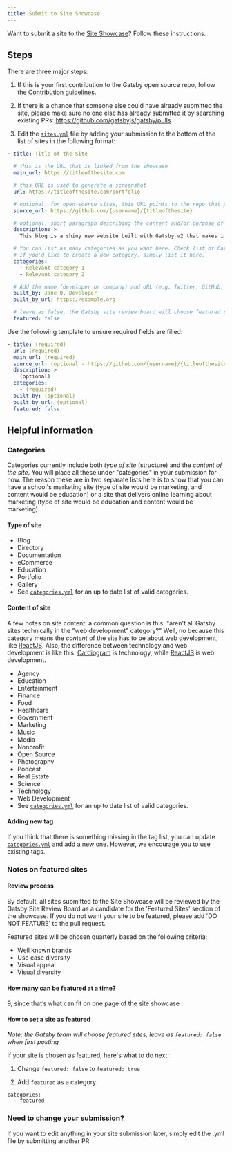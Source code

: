 ```yaml
---
title: Submit to Site Showcase
---
```


Want to submit a site to the [Site Showcase](/showcase/)? Follow these instructions.

## Steps

There are three major steps:

1.  If this is your first contribution to the Gatsby open source repo, follow the [Contribution guidelines](/contributing/code-contributions/).

2.  If there is a chance that someone else could have already submitted the site, please make sure no one else has already submitted it by searching existing PRs: https://github.com/gatsbyjs/gatsby/pulls

3.  Edit the [`sites.yml`](https://github.com/gatsbyjs/gatsby/blob/master/docs/sites.yml) file by adding your submission to the bottom of the list of sites in the following format:

```yaml:title=docs/sites.yml
- title: Title of the Site

  # this is the URL that is linked from the showcase
  main_url: https://titleofthesite.com

  # this URL is used to generate a screenshot
  url: https://titleofthesite.com/portfolio

  # optional: for open-source sites, this URL points to the repo that powers the site
  source_url: https://github.com/{username}/{titleofthesite}

  # optional: short paragraph describing the content and/or purpose of the site that will appear in the modal detail view and permalink views for your site
  description: >
    This blog is a shiny new website built with Gatsby v2 that makes important contributions towards a faster web for everyone.

  # You can list as many categories as you want here. Check list of Categories below in this doc!
  # If you'd like to create a new category, simply list it here.
  categories:
    - Relevant category 1
    - Relevant category 2

  # Add the name (developer or company) and URL (e.g. Twitter, GitHub, portfolio) to be used for attribution
  built_by: Jane Q. Developer
  built_by_url: https://example.org

  # leave as false, the Gatsby site review board will choose featured sites quarterly
  featured: false
```

Use the following template to ensure required fields are filled:

```yaml:title=docs/sites.yml
- title: (required)
  url: (required)
  main_url: (required)
  source_url: (optional - https://github.com/{username}/{titleofthesite})
  description: >
    (optional)
  categories:
    - (required)
  built_by: (optional)
  built_by_url: (optional)
  featured: false
```

## Helpful information

### Categories

Categories currently include both _type of site_ (structure) and the _content of the site_. You will place all these under "categories" in your submission for now. The reason these are in two separate lists here is to show that you can have a school's marketing site (type of site would be marketing, and content would be education) or a site that delivers online learning about marketing (type of site would be education and content would be marketing).

#### Type of site

- Blog
- Directory
- Documentation
- eCommerce
- Education
- Portfolio
- Gallery
- See [`categories.yml`](https://github.com/gatsbyjs/gatsby/blob/master/docs/categories.yml) for an up to date list of valid categories.

#### Content of site

A few notes on site content: a common question is this: "aren't all Gatsby sites technically in the "web development" category?" Well, no because this category means the _content_ of the site has to be about web development, like [ReactJS](https://reactjs.org/). Also, the difference between technology and web development is like this. [Cardiogram](https://cardiogr.am/) is technology, while [ReactJS](https://reactjs.org/) is web development.

- Agency
- Education
- Entertainment
- Finance
- Food
- Healthcare
- Government
- Marketing
- Music
- Media
- Nonprofit
- Open Source
- Photography
- Podcast
- Real Estate
- Science
- Technology
- Web Development
- See [`categories.yml`](https://github.com/gatsbyjs/gatsby/blob/master/docs/categories.yml) for an up to date list of valid categories.

#### Adding new tag

If you think that there is something missing in the tag list, you can update [`categories.yml`](https://github.com/gatsbyjs/gatsby/blob/master/docs/categories.yml) and add a new one. However, we encourage you to use existing tags.

### Notes on featured sites

#### Review process

By default, all sites submitted to the Site Showcase will be reviewed by the Gatsby Site Review Board as a candidate for the 'Featured Sites' section of the showcase. If you do not want your site to be featured, please add 'DO NOT FEATURE' to the pull request.

Featured sites will be chosen quarterly based on the following criteria:

- Well known brands
- Use case diversity
- Visual appeal
- Visual diversity

#### How many can be featured at a time?

9, since that’s what can fit on one page of the site showcase

#### How to set a site as featured

_Note: the Gatsby team will choose featured sites, leave as `featured: false` when first posting_

If your site is chosen as featured, here's what to do next:

1.  Change `featured: false` to `featured: true`

2.  Add `featured` as a category:

```shell
categories:
  - featured
```

### Need to change your submission?

If you want to edit anything in your site submission later, simply edit the .yml file by submitting another PR.
